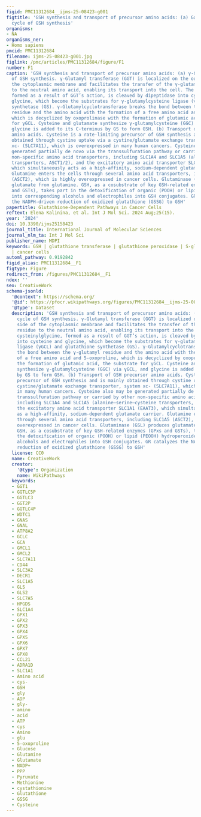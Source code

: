 ```yaml
---
figid: PMC11312684__ijms-25-08423-g001
figtitle: 'GSH synthesis and transport of precursor amino acids: (a) Gamma-Glutamyl
  cycle of GSH synthesis'
organisms:
- NA
organisms_ner:
- Homo sapiens
pmcid: PMC11312684
filename: ijms-25-08423-g001.jpg
figlink: /pmc/articles/PMC11312684/figure/F1
number: F1
caption: 'GSH synthesis and transport of precursor amino acids: (a) γ-Glutamyl cycle
  of GSH synthesis. γ-Glutamyl transferase (GGT) is localized on the outer side of
  the cytoplasmic membrane and facilitates the transfer of the γ-glutamyl residue
  to the neutral amino acid, enabling its transport into the cell. The dipeptide cysteinylglycine,
  formed as a result of GGT’s action, is cleaved by dipeptidase into cysteine and
  glycine, which become the substrates for γ-glutamylcysteine ligase (γGCL) and glutathione
  synthetase (GS). γ-Glutamylcyclotransferase breaks the bond between the γ-glutamyl
  residue and the amino acid with the formation of a free amino acid and 5-oxoproline,
  which is decyclized by oxoprolinase with the formation of glutamic acid, the substrate
  for γGCL. Cysteine and glutamate synthesize γ-glutamylcysteine (GGC) via γGCL, and
  glycine is added to its C-terminus by GS to form GSH. (b) Transport of GSH precursor
  amino acids. Cysteine is a rate-limiting precursor of GSH synthesis and is mainly
  obtained through cystine uptake via a cystine/glutamate exchange transporter, system
  xc- (SLC7A11), which is overexpressed in many human cancers. Cysteine also may be
  generated partially de novo via the transsulfuration pathway or carried by other
  non-specific amino acid transporters, including SLC1A4 and SLC1A5 (alanine–serine–cysteine
  transporters, ASCT1/2), and the excitatory amino acid transporter SLC1A1 (EAAT3),
  which simultaneously acts as a high-affinity, sodium-dependent glutamate carrier.
  Glutamine enters the cells through several amino acid transporters, including SLC1A5
  (ASCT2), which is highly overexpressed in cancer cells. Glutaminase (GSL) produces
  glutamate from glutamine. GSH, as a cosubstrate of key GSH-related enzymes (GPxs
  and GSTs), takes part in the detoxification of organic (POOH) or lipid (PEOOH) hydroperoxides
  into corresponding alcohols and electrophiles into GSH conjugates. GR catalyzes
  the NADPH-driven reduction of oxidized glutathione (GSSG) to GSH'
papertitle: Glutathione-Dependent Pathways in Cancer Cells
reftext: Elena Kalinina, et al. Int J Mol Sci. 2024 Aug;25(15).
year: '2024'
doi: 10.3390/ijms25158423
journal_title: International Journal of Molecular Sciences
journal_nlm_ta: Int J Mol Sci
publisher_name: MDPI
keywords: GSH | glutathione transferase | glutathione peroxidase | S-glutathionylation
  | cancer cells
automl_pathway: 0.9192842
figid_alias: PMC11312684__F1
figtype: Figure
redirect_from: /figures/PMC11312684__F1
ndex: ''
seo: CreativeWork
schema-jsonld:
  '@context': https://schema.org/
  '@id': https://pfocr.wikipathways.org/figures/PMC11312684__ijms-25-08423-g001.html
  '@type': Dataset
  description: 'GSH synthesis and transport of precursor amino acids: (a) γ-Glutamyl
    cycle of GSH synthesis. γ-Glutamyl transferase (GGT) is localized on the outer
    side of the cytoplasmic membrane and facilitates the transfer of the γ-glutamyl
    residue to the neutral amino acid, enabling its transport into the cell. The dipeptide
    cysteinylglycine, formed as a result of GGT’s action, is cleaved by dipeptidase
    into cysteine and glycine, which become the substrates for γ-glutamylcysteine
    ligase (γGCL) and glutathione synthetase (GS). γ-Glutamylcyclotransferase breaks
    the bond between the γ-glutamyl residue and the amino acid with the formation
    of a free amino acid and 5-oxoproline, which is decyclized by oxoprolinase with
    the formation of glutamic acid, the substrate for γGCL. Cysteine and glutamate
    synthesize γ-glutamylcysteine (GGC) via γGCL, and glycine is added to its C-terminus
    by GS to form GSH. (b) Transport of GSH precursor amino acids. Cysteine is a rate-limiting
    precursor of GSH synthesis and is mainly obtained through cystine uptake via a
    cystine/glutamate exchange transporter, system xc- (SLC7A11), which is overexpressed
    in many human cancers. Cysteine also may be generated partially de novo via the
    transsulfuration pathway or carried by other non-specific amino acid transporters,
    including SLC1A4 and SLC1A5 (alanine–serine–cysteine transporters, ASCT1/2), and
    the excitatory amino acid transporter SLC1A1 (EAAT3), which simultaneously acts
    as a high-affinity, sodium-dependent glutamate carrier. Glutamine enters the cells
    through several amino acid transporters, including SLC1A5 (ASCT2), which is highly
    overexpressed in cancer cells. Glutaminase (GSL) produces glutamate from glutamine.
    GSH, as a cosubstrate of key GSH-related enzymes (GPxs and GSTs), takes part in
    the detoxification of organic (POOH) or lipid (PEOOH) hydroperoxides into corresponding
    alcohols and electrophiles into GSH conjugates. GR catalyzes the NADPH-driven
    reduction of oxidized glutathione (GSSG) to GSH'
  license: CC0
  name: CreativeWork
  creator:
    '@type': Organization
    name: WikiPathways
  keywords:
  - GGT1
  - GGTLC5P
  - GGTLC3
  - GGT2P
  - GGTLC4P
  - WDTC1
  - GNAS
  - GNAL
  - ATP8A2
  - GCLC
  - GCA
  - GMCL1
  - GMCL2
  - SLC7A11
  - CD44
  - SLC3A2
  - DECR1
  - SLC1A5
  - GLS
  - GLS2
  - SLC7A5
  - HPGDS
  - SLC1A4
  - GPX1
  - GPX2
  - GPX3
  - GPX4
  - GPX5
  - GPX6
  - GPX7
  - GPX8
  - CCL21
  - ADRA1D
  - SLC1A1
  - Amino acid
  - cys-
  - GSH
  - gly
  - ADP
  - gly-
  - amino
  - acid
  - ATP
  - cys
  - Amino
  - glu
  - 5-oxoproline
  - Glucose
  - Glutamine
  - Glutamate
  - NADP+
  - PPP
  - Pyruvate
  - Methionine
  - cystathionine
  - Glutathione
  - GSSG
  - Cysteine
---
```

